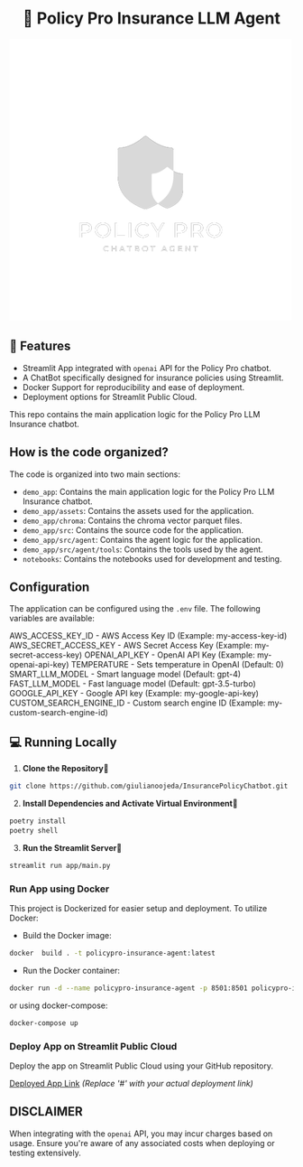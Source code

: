 <h1 align="center">
📖 Policy Pro Insurance LLM Agent
</h1>

![UI](demo_app/assets/logo.png?raw=true "Policy Pro Insurance LLM Agent")

## 🔧 Features

- Streamlit App integrated with `openai` API for the Policy Pro chatbot.
- A ChatBot specifically designed for insurance policies using Streamlit.
- Docker Support for reproducibility and ease of deployment.
- Deployment options for Streamlit Public Cloud.

This repo contains the main application logic for the Policy Pro LLM Insurance chatbot.

## How is the code organized?

The code is organized into two main sections:

- `demo_app`: Contains the main application logic for the Policy Pro LLM Insurance chatbot.
- `demo_app/assets`: Contains the assets used for the application.
- `demo_app/chroma`: Contains the chroma vector parquet files.
- `demo_app/src`: Contains the source code for the application.
- `demo_app/src/agent`: Contains the agent logic for the application.
- `demo_app/src/agent/tools`: Contains the tools used by the agent.
- `notebooks`: Contains the notebooks used for development and testing.

## Configuration

The application can be configured using the `.env` file. The following variables are available:

AWS_ACCESS_KEY_ID - AWS Access Key ID (Example: my-access-key-id)
AWS_SECRET_ACCESS_KEY - AWS Secret Access Key (Example: my-secret-access-key)
OPENAI_API_KEY - OpenAI API Key (Example: my-openai-api-key)
TEMPERATURE - Sets temperature in OpenAI (Default: 0)
SMART_LLM_MODEL - Smart language model (Default: gpt-4)
FAST_LLM_MODEL - Fast language model (Default: gpt-3.5-turbo)
GOOGLE_API_KEY - Google API key (Example: my-google-api-key)
CUSTOM_SEARCH_ENGINE_ID - Custom search engine ID (Example: my-custom-search-engine-id)

## 💻 Running Locally

1. **Clone the Repository**📂
```bash
git clone https://github.com/giulianoojeda/InsurancePolicyChatbot.git
```

2. **Install Dependencies and Activate Virtual Environment**🔨
```bash
poetry install
poetry shell
```

3. **Run the Streamlit Server**🚀
```bash
streamlit run app/main.py 
```

### Run App using Docker
This project is Dockerized for easier setup and deployment. To utilize Docker:

- Build the Docker image:
```bash
docker  build . -t policypro-insurance-agent:latest
```

- Run the Docker container:
```bash
docker run -d --name policypro-insurance-agent -p 8501:8501 policypro-insurance-agent
```

or using docker-compose:
```bash
docker-compose up
```

### Deploy App on Streamlit Public Cloud
Deploy the app on Streamlit Public Cloud using your GitHub repository.

[Deployed App Link](#) *(Replace '#' with your actual deployment link)*

## DISCLAIMER
When integrating with the `openai` API, you may incur charges based on usage. Ensure you're aware of any associated costs when deploying or testing extensively.
